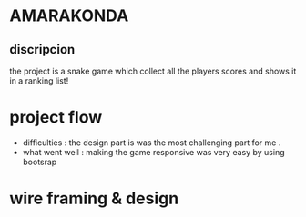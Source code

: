 # AMARAKONDA
## discripcion
the project is a snake game which collect all the players scores and shows it in a ranking list!
# project flow 
* difficulties : the design part is was the most challenging part for me . 
* what went well : making the game responsive was very easy by using bootsrap
# wire framing & design 

